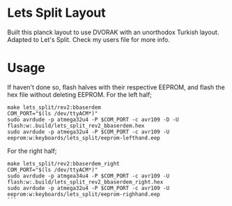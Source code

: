 # Lets Split Layout

Built this planck layout to use DVORAK with an unorthodox Turkish layout.
Adapted to Let's Split. Check my users file for more info.

# Usage

If haven't done so, flash halves with their respective EEPROM,
and flash the hex file without deleting EEPROM.
For the left half;

```
make lets_split/rev2:bbaserdem
COM_PORT="$(ls /dev/ttyACM*)"
sudo avrdude -p atmega32u4 -P $COM_PORT -c avr109 -D -U flash:w:.build/lets_split_rev2_bbaserdem.hex
sudo avrdude -p atmega32u4 -P $COM_PORT -c avr109 -U eeprom:w:keyboards/lets_split/eeprom-lefthand.eep
```

For the right half;
``````
make lets_split/rev2:bbaserdem_right
COM_PORT="$(ls /dev/ttyACM*)"
sudo avrdude -p atmgea34u4 -P $COM_PORT -c avr109 -U flash:w:.build/lets_split_rev2_bbaserdem_right.hex
sudo avrdude -p atmega32u4 -P $COM_PORT -c avr109 -U eeprom:w:keyboards/lets_split/eeprom-righhand.eep
```
